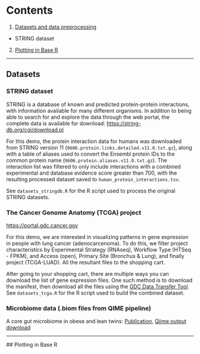# Contents

1. [Datasets and data preprocessing](#datasets)
  * STRING dataset
2. [Plotting in Base R](#baseR)

---

<a name="datasets">
  
## Datasets

### STRING dataset
STRING is a database of known and predicted protein-protein interactions, with information available for many different organisms. In addition to being able to search for and explore the data through the web portal, the complete data is available for download: https://string-db.org/cgi/download.pl

For this demo, the protein interaction data for humans was downloaded from STRING version 11 (`9606.protein.links.detailed.v11.0.txt.gz`), along with a table of aliases used to convert the Ensembl protein IDs to the common protein name (`9606.protein.aliases.v11.0.txt.gz`). The interaction list was filtered to only include interactions with a combined experimental and database evidence score greater than 700, with the resulting processed dataset saved to `human_protein_interactions.tsv`.

See `datasets_stringdb.R` for the R script used to process the original STRING datasets.


### The Cancer Genome Anatomy (TCGA) project

https://portal.gdc.cancer.gov

For this demo, we are interested in visualizing patterns in gene expression in people with lung cancer (adenocarcenoma). To do this, we filter project characteristics by Experimental Strategy (RNAseq), Workflow Type (HTSeq - FPKM), and Access (open), Primary Site (Bronchus & Lung), and finally project (TCGA-LUAD). All the resultant files to the shopping cart.

After going to your shopping cart, there are multiple ways you can download the list of gene expression files. One such method is to download the manifest, then download all the files using the [GDC Data Transfer Tool](https://gdc.cancer.gov/access-data/gdc-data-transfer-tool). See `datasets_tcga.R` for the R script used to build the combined dataset.

### Microbiome data (.biom files from QIME pipeline)

A core gut microbiome in obese and lean twins: [Publication](http://dx.doi.org/10.1038/nature07540), [Qiime output download](https://qiita.ucsd.edu/study/description/77)

---
<a name="baseR">
## Plotting in Base R
